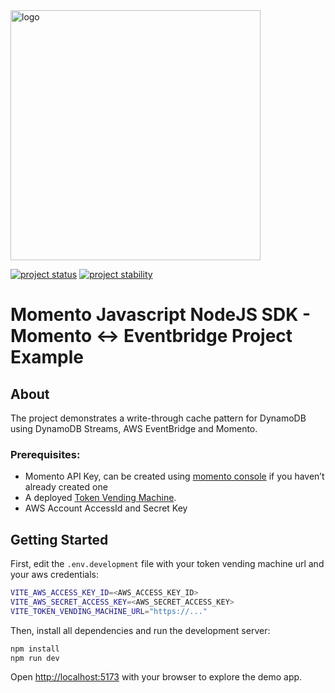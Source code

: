 <img src="https://docs.momentohq.com/img/momento-logo-forest.svg" alt="logo" width="400"/>

[![project status](https://momentohq.github.io/standards-and-practices/badges/project-status-official.svg)](https://github.com/momentohq/standards-and-practices/blob/main/docs/momento-on-github.md)
[![project stability](https://momentohq.github.io/standards-and-practices/badges/project-stability-stable.svg)](https://github.com/momentohq/standards-and-practices/blob/main/docs/momento-on-github.md)


# Momento Javascript NodeJS SDK - Momento <-> Eventbridge Project Example

## About
The project demonstrates a write-through cache pattern for DynamoDB using DynamoDB Streams, AWS EventBridge and Momento.

### **Prerequisites:**
- Momento API Key, can be created using [momento console](https://console.gomomento.com/) if you haven’t already created one
- A deployed [Token Vending Machine](https://github.com/momentohq/client-sdk-javascript/tree/main/examples/nodejs/token-vending-machine).
- AWS Account AccessId and Secret Key

## Getting Started
First, edit the `.env.development` file with your token vending machine url and your aws credentials:

```bash
VITE_AWS_ACCESS_KEY_ID=<AWS_ACCESS_KEY_ID>
VITE_AWS_SECRET_ACCESS_KEY=<AWS_SECRET_ACCESS_KEY>
VITE_TOKEN_VENDING_MACHINE_URL="https://..."
```

Then, install all dependencies and run the development server:

```bash
npm install
npm run dev
```

Open [http://localhost:5173](http://localhost:5173) with your browser to explore the demo app.
